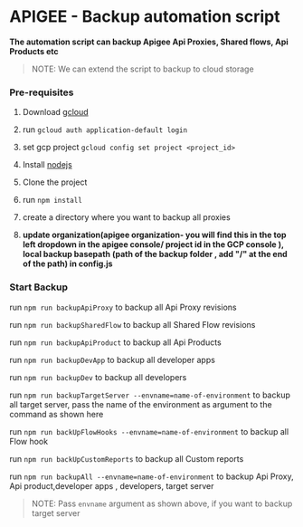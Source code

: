 # APIGEE - Backup automation script

**The automation script can backup Apigee Api Proxies, Shared flows, Api Products etc**

> NOTE: We can extend the script to backup to cloud storage

### Pre-requisites

1. Download [gcloud](https://cloud.google.com/sdk/docs/install)

2. run `gcloud auth application-default login`

3. set gcp project `gcloud config set project <project_id>`

4. Install [nodejs](https://nodejs.org/)

5. Clone the project

6. run `npm install`

7. create a directory where you want to backup all proxies

8. **update organization(apigee organization- you will find this in the top left dropdown in the apigee console/ project id in the GCP console ), local backup basepath (path of the backup folder , add "/" at the end of the path) in config.js**

### Start Backup

run `npm run backupApiProxy` to backup all Api Proxy revisions

run `npm run backupSharedFlow` to backup all Shared Flow revisions

run `npm run backupApiProduct` to backup all Api Products

run `npm run backupDevApp` to backup all developer apps

run `npm run backupDev` to backup all developers

run `npm run backupTargetServer --envname=name-of-environment` to backup all target server, pass the name of the environment as argument to the command as shown here

run `npm run backUpFlowHooks --envname=name-of-environment` to backup all Flow hook

run `npm run backUpCustomReports` to backup all Custom reports

run `npm run backupAll --envname=name-of-environment` to backup Api Proxy, Api product,developer apps , developers, target server

> NOTE: Pass `envname` argument as shown above, if you want to backup target server
